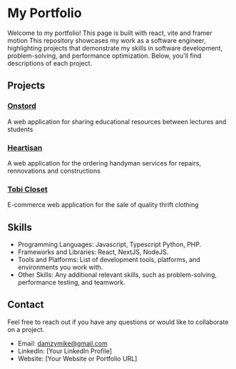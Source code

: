 # My Portfolio

Welcome to my portfolio! This page is built with react, vite and framer motion This repository showcases my work as a software engineer, highlighting projects that demonstrate my skills in software development, problem-solving, and performance optimization. Below, you'll find descriptions of each project.

## Projects
### [Onstord](https://onstord-three.vercel.app)
A web application for sharing educational resources between lectures and students

### [Heartisan](https://heartisan-clients.vercel.app)
A web application for the ordering handyman services for repairs, rennovations and constructions

### [Tobi Closet](https://tc-comm-full.vercel.app)
E-commerce web application for the sale of quality thrift clothing

## Skills
- Programming Languages: Javascript, Typescript Python, PHP.
- Frameworks and Libraries: React, NextJS, NodeJS.
- Tools and Platforms: List of development tools, platforms, and environments you work with.
- Other Skills: Any additional relevant skills, such as problem-solving, performance testing, and teamwork.

## Contact
Feel free to reach out if you have any questions or would like to collaborate on a project.
- Email: [damzymike@gmail.com]()
- LinkedIn: [Your LinkedIn Profile]
- Website: [Your Website or Portfolio URL]
